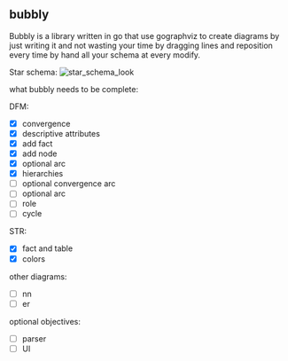 ## bubbly

Bubbly is a library written in go that use gographviz to create diagrams by just writing it and not wasting your time by dragging lines and reposition every time by hand all your schema at every modify.


Star schema:
![star_schema_look](star_schema_look.png)



what bubbly needs to be complete:

DFM:
- [x] convergence
- [x] descriptive attributes
- [x] add fact
- [x] add node   
- [x] optional arc
- [x] hierarchies
- [ ] optional convergence arc
- [ ] optional arc
- [ ] role
- [ ] cycle

STR:
- [x] fact and table
- [x] colors

other diagrams:
- [ ] nn
- [ ] er

optional objectives:
- [ ] parser
- [ ] UI
